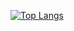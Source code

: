 
[![Top Langs](https://github-readme-stats.vercel.app/api/top-langs/?username=rubenfilipe07&layout=compact&show_icons=true)](https://github.com/rubenfilipe07/github-readme-stats)

